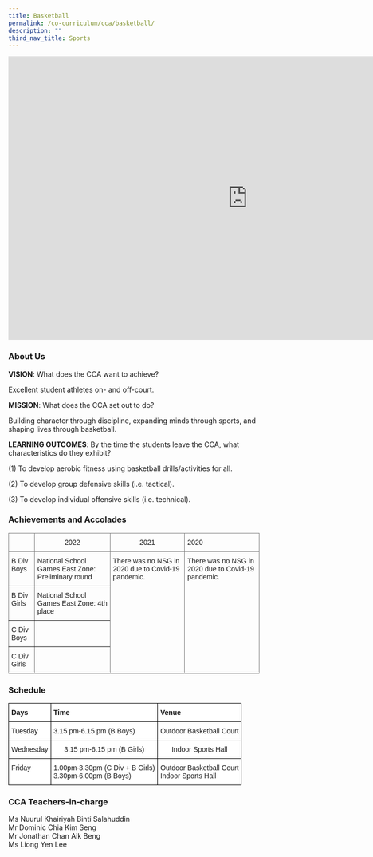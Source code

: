 ```yaml
---
title: Basketball
permalink: /co-curriculum/cca/basketball/
description: ""
third_nav_title: Sports
---
```

<iframe allowfullscreen="true" height="569" width="960" frameborder="0" src="https://docs.google.com/presentation/d/1FW0k-MTzIIITn0Gpre2R7T7kJy8AsF-MMhZ8h77JJo4/embed?start=true&amp;loop=true&amp;delayms=3000"></iframe>

### About Us

**VISION**: What does the CCA want to achieve?&nbsp;

Excellent student athletes on- and off-court.  

  

**MISSION**: What does the CCA set out to do?

Building character through discipline, expanding minds through sports, and shaping lives through basketball.  

  

**LEARNING OUTCOMES**: By the time the students leave the CCA, what characteristics do they exhibit?

(1) To develop aerobic fitness using basketball drills/activities for all.&nbsp;  

(2) To develop group defensive skills (i.e. tactical).&nbsp;  

(3) To develop individual offensive skills (i.e. technical).  

### Achievements and Accolades

<style type="text/css">
.tg  {border-collapse:collapse;border-spacing:0;}
.tg td{border-color:black;border-style:solid;border-width:1px;font-family:Arial, sans-serif;font-size:14px;
  overflow:hidden;padding:10px 5px;word-break:normal;}
.tg th{border-color:black;border-style:solid;border-width:1px;font-family:Arial, sans-serif;font-size:14px;
  font-weight:normal;overflow:hidden;padding:10px 5px;word-break:normal;}
.tg .tg-c3ow{border-color:inherit;text-align:center;vertical-align:top}
.tg .tg-0pky{border-color:inherit;text-align:left;vertical-align:top}
</style>
<table class="tg">
<thead>
  <tr>
    <th class="tg-c3ow"></th>
    <th class="tg-c3ow">2022</th>
    <th class="tg-c3ow">2021</th>
    <th class="tg-0pky">2020</th>
  </tr>
</thead>
<tbody>
  <tr>
    <td class="tg-0pky">B Div Boys</td>
    <td class="tg-0pky">National School Games East Zone: Preliminary round</td>
    <td rowspan="4" class="tg-0pky">There was no NSG in 2020 due to Covid-19 pandemic.</td>
    <td rowspan="4" class="tg-0pky">There was no NSG in 2020 due to Covid-19 pandemic.</td>
  </tr>
  <tr>
    <td class="tg-0pky">B Div Girls</td>
    <td class="tg-0pky">National School Games East Zone: 4th place</td>
  </tr>
  <tr>
    <td class="tg-0pky">C Div Boys</td>
    <td class="tg-0pky"> </td>
  </tr>
  <tr>
    <td class="tg-0pky">C Div Girls</td>
    <td class="tg-0pky"> </td>
  </tr>
</tbody>
</table>

### Schedule

<style type="text/css">
.tg  {border-collapse:collapse;border-spacing:0;}
.tg td{border-color:black;border-style:solid;border-width:1px;font-family:Arial, sans-serif;font-size:14px;
  overflow:hidden;padding:10px 5px;word-break:normal;}
.tg th{border-color:black;border-style:solid;border-width:1px;font-family:Arial, sans-serif;font-size:14px;
  font-weight:normal;overflow:hidden;padding:10px 5px;word-break:normal;}
.tg .tg-dgl5{background-color:#FFF;font-weight:bold;text-align:left;vertical-align:top}
.tg .tg-ktyi{background-color:#FFF;text-align:left;vertical-align:top}
.tg .tg-f4yw{background-color:#FFF;text-align:center;vertical-align:middle}
</style>
<table class="tg">
<thead>
  <tr>
    <th class="tg-dgl5">Days</th>
    <th class="tg-dgl5">Time</th>
    <th class="tg-dgl5">Venue</th>
  </tr>
</thead>
<tbody>
  <tr>
    <td class="tg-ktyi"><span style="color:#000">Tuesday</span></td>
    <td class="tg-ktyi">3.15 pm-6.15 pm (B Boys)</td>
    <td class="tg-ktyi">Outdoor Basketball Court</td>
  </tr>
  <tr>
    <td class="tg-f4yw"> Wednesday</td>
    <td class="tg-f4yw"> 3.15 pm-6.15 pm (B Girls)</td>
    <td class="tg-f4yw">Indoor Sports Hall</td>
  </tr>
  <tr>
    <td class="tg-ktyi"> Friday</td>
    <td class="tg-ktyi">1.00pm-3.30pm (C Div + B Girls)<br>3.30pm-6.00pm (B Boys)</td>
    <td class="tg-ktyi"><span style="background-color:initial"> Outdoor Basketball Court </span><br><span style="background-color:initial">Indoor Sports Hall</span> </td>
  </tr>
</tbody>
</table>

### CCA Teachers-in-charge

Ms Nuurul Khairiyah Binti Salahuddin  <br>
Mr Dominic Chia Kim Seng   <br>
Mr Jonathan Chan Aik Beng   <br>
Ms Liong Yen Lee